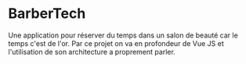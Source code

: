 # BarberTech
Une application pour réserver du temps dans un salon de beauté car le temps c'est de l'or. Par ce projet on va en profondeur de Vue JS et l'utilisation de son architecture a proprement parler.
